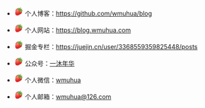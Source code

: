 - <img src="https://github.com/wmuhua/wmuhua/blob/master/images/1.png" width="20" height="20" alt=""/> 个人博客：https://github.com/wmuhua/blog

- <img src="https://github.com/wmuhua/wmuhua/blob/master/images/1.png" width="20" height="20" alt=""/> 个人网站：https://blog.wmuhua.com

- <img src="https://github.com/wmuhua/wmuhua/blob/master/images/1.png" width="20" height="20" alt=""/> 掘金专栏：https://juejin.cn/user/3368559359825448/posts

- <img src="https://github.com/wmuhua/wmuhua/blob/master/images/1.png" width="20" height="20" alt=""/> 公众号：[一沐年华]()

- <img src="https://github.com/wmuhua/wmuhua/blob/master/images/1.png" width="20" height="20" alt=""/> 个人微信：[wmuhua]()

- <img src="https://github.com/wmuhua/wmuhua/blob/master/images/1.png" width="20" height="20" alt=""/> 个人邮箱：[wmuhua@126.com]()